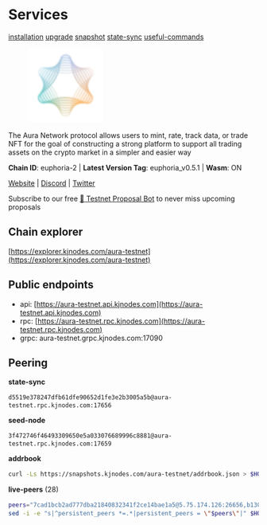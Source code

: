 # Services

[installation](./installation/ "mention") [upgrade](./upgrade/ "mention") [snapshot](./snapshot/ "mention") [state-sync](./state-sync/ "mention") [useful-commands](./useful-commands/ "mention")

<figure><img src="https://raw.githubusercontent.com/kj89/cosmos-images/main/logos/aura.png" width="150" alt=""><figcaption></figcaption></figure>

The Aura Network protocol allows users to mint, rate, track data,  or trade NFT for the goal of constructing a strong platform to  support all trading assets on the crypto market in a simpler and easier way

**Chain ID**: euphoria-2 | **Latest Version Tag**: euphoria_v0.5.1 | **Wasm**: ON

[Website](https://aura.network) | [Discord](https://discord.gg/hpvF5QcWRf) | [Twitter](https://twitter.com/AuraNetworkHQ)



Subscribe to our free [🤖 Testnet Proposal Bot](https://t.me/kjnodes_testnet_proposal_bot) to never miss upcoming proposals


## Chain explorer
[https://explorer.kjnodes.com/aura-testnet](https://explorer.kjnodes.com/aura-testnet)

## Public endpoints

* api: [https://aura-testnet.api.kjnodes.com](https://aura-testnet.api.kjnodes.com)
* rpc: [https://aura-testnet.rpc.kjnodes.com](https://aura-testnet.rpc.kjnodes.com)
* grpc: aura-testnet.grpc.kjnodes.com:17090

## Peering

**state-sync**

```text
d5519e378247dfb61dfe90652d1fe3e2b3005a5b@aura-testnet.rpc.kjnodes.com:17656
```

**seed-node**

```text
3f472746f46493309650e5a033076689996c8881@aura-testnet.rpc.kjnodes.com:17659
```

**addrbook**
```bash
curl -Ls https://snapshots.kjnodes.com/aura-testnet/addrbook.json > $HOME/.aura/config/addrbook.json
```

**live-peers** (28)
```bash
peers="7cad1bcb2ad777dba21840832341f2ce14bae1a5@5.75.174.126:26656,b130852645cc3d7925cfccd14d97425a2260e7ec@65.109.82.106:19656,0770c2687cc34d59ca62270960d3ffcad6e42cf8@65.108.233.44:21656,b2394ad608075aa405cdf4ab55e36376d93f7b1d@65.108.206.118:56656,bfef15bb8b4cbc4fb777aa33e75e6064cc1ba5bf@185.144.99.14:26656,3152129889968fe62faca92c7dd95bae190c92e5@135.181.142.60:15602,d5519e378247dfb61dfe90652d1fe3e2b3005a5b@65.109.68.190:17656,e4d8765b82baf3f69c0dc6e5e0488705fa3ceddd@95.217.144.107:21756,fb3d13cb2e8ad1a1cae7dc1f21c62411007df9f8@85.10.193.246:33656,e874935eee84c8313dbb52ba497aed2d8d1f1245@65.108.237.231:27656,705e3c2b2b554586976ed88bb27f68e4c4176a33@13.250.223.114:26656,fdcc8f1ca406213d79947c5f38920a085ed90c0f@144.202.72.17:26676,e3dbeeeb2dea9912610b92a436dfe3cb831a94e4@65.108.195.29:36126,855b0ff76f5a80ab7f322e818263835d009de052@46.4.5.45:21756,21f7e0a082bb1f156f8efdf6b6d36f505605584b@65.108.192.123:43656,4fba969fac7a67f3e6dedc3d54fdb9116382a6e0@65.21.94.31:26656,6ef01ca6714aa8127d1b21b5339909ca6319dae0@144.76.97.251:26776,241bd90cceab3ca7d5d4bcf79bca22c6255ec94b@135.148.233.0:26656,b9243524f659f2ff56691a4b2919c3060b2bb824@13.214.5.1:26656,7812205773ac30f3d47200ac2391c79896c60135@54.254.220.113:26656,38b49491b5eb8e4edb31e81acbadc42d50047a9e@66.206.2.162:27656,9df9e8307e3e671c9bcd1a23f0b73b45f2b8003d@65.109.88.251:35656,ab2b8330cd137984de0654561a31f461d8433424@88.99.3.158:21756,94f09cc1e0d2357c8c8423589c42dc7721387a60@176.9.44.113:26686,720d5ff149ba60453d3bfab2beb78f75e22cd539@34.66.22.239:26656,3d6b07bdb11754c8c8512525dac109d8bdee3857@65.21.53.39:7656,bb3dfa0db9a72d6782cb5fa93ee95b9519683474@136.36.73.232:26676,1e9b7325e120a3d511eec20a3199c2218343fcd3@65.108.105.99:28656"
sed -i -e "s|^persistent_peers *=.*|persistent_peers = \"$peers\"|" $HOME/.aura/config/config.toml
```
